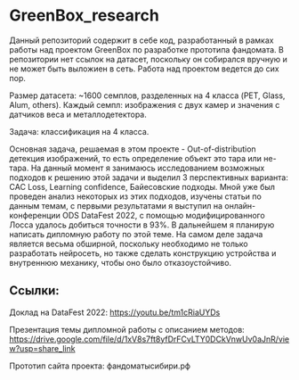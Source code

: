 # GreenBox_research
Данный репозиторий содержит в себе код, разработанный в рамках работы над проектом GreenBox по разработке прототипа фандомата. В репозитории нет ссылок на датасет, поскольку он собирался вручную и не может быть выложиен в сеть. Работа над проектом ведется до сих пор. 

Размер датасета: ~1600 семплов, разделенных на 4 класса (PET, Glass, Alum, others). Каждый семпл: изображения с двух камер и значения с датчиков веса и металлодетектора. 

Задача: классификация на 4 класса. 

Основная задача, решаемая в этом проекте - Out-of-distribution детекция изображений, то есть определение объект это тара или не-тара. На данный момент я занимаюсь исследованием возможных подходов к решению этой задачи и выделил 3 перспективных варианта: CAC Loss, Learning confidence, Байесовские подходы. Мной уже был проведен анализ некоторых из этих подходов, изучены статьи по данным темам, с первыми результатами я выступил на онлайн-конференции ODS DataFest 2022, с помощью модифицированного Лосса удалось добиться точности в 93%. В дальнейшем я планирую написать дипломную работу по этой теме. На самом деле задача является весьма обширной, поскольку необходимо не только разработать нейросеть, но также сделать конструкцию устройства и внутреннюю механику, чтобы оно было отказоустойчиво.

## Ссылки: 

Доклад на DataFest 2022: https://youtu.be/tm1cRiaUYDs

Презентация темы дипломной работы с описанием методов: https://drive.google.com/file/d/1xV8s7ft8yfDrFCvLTY0DCkVnwUv0aJnR/view?usp=share_link

Прототип сайта проекта: фандоматысибири.рф

